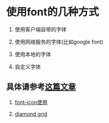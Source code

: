# 使用font的几种方式

1. 使用客户端自带的字体

2. 使用网络服务的字体(比如google font)

3. 使用本地的字体

4. 自定义字体

## 具体请参考[这篇文章](https://www.digitalocean.com/community/tutorials/how-to-load-and-use-custom-fonts-with-css)


1. [font-icon使用](https://gomakethings.com/icon-fonts/)

2. [diamond grid](https://medium.com/@supryan/who-needs-squares-and-rectangles-how-to-create-a-diamond-grid-layout-with-css-da5712d6df8b)